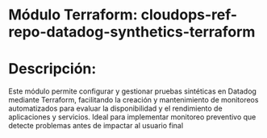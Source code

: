 # Módulo Terraform: cloudops-ref-repo-datadog-synthetics-terraform

# Descripción:
Este módulo permite configurar y gestionar pruebas sintéticas en Datadog mediante Terraform, facilitando la creación y mantenimiento de monitoreos automatizados para evaluar la disponibilidad y el rendimiento de aplicaciones y servicios. Ideal para implementar monitoreo preventivo que detecte problemas antes de impactar al usuario final

